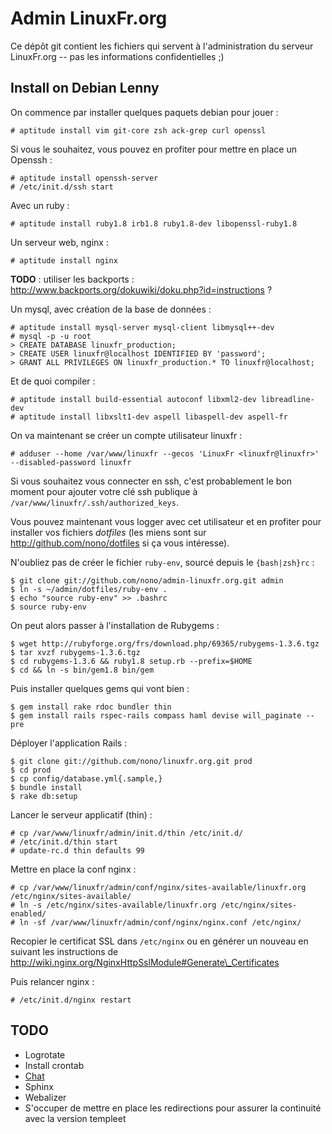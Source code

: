Admin LinuxFr.org
=================

Ce dépôt git contient les fichiers qui servent à l'administration
du serveur LinuxFr.org -- pas les informations confidentielles ;)


Install on Debian Lenny
-----------------------

On commence par installer quelques paquets debian pour jouer :

    # aptitude install vim git-core zsh ack-grep curl openssl

Si vous le souhaitez, vous pouvez en profiter pour mettre en place un Openssh :

    # aptitude install openssh-server
    # /etc/init.d/ssh start

Avec un ruby :

    # aptitude install ruby1.8 irb1.8 ruby1.8-dev libopenssl-ruby1.8

Un serveur web, nginx :

    # aptitude install nginx

**TODO** : utiliser les backports : http://www.backports.org/dokuwiki/doku.php?id=instructions ?

Un mysql, avec création de la base de données :

    # aptitude install mysql-server mysql-client libmysql++-dev
    # mysql -p -u root
    > CREATE DATABASE linuxfr_production;
    > CREATE USER linuxfr@localhost IDENTIFIED BY 'password';
    > GRANT ALL PRIVILEGES ON linuxfr_production.* TO linuxfr@localhost;

Et de quoi compiler :

    # aptitude install build-essential autoconf libxml2-dev libreadline-dev
    # aptitude install libxslt1-dev aspell libaspell-dev aspell-fr

On va maintenant se créer un compte utilisateur linuxfr :

    # adduser --home /var/www/linuxfr --gecos 'LinuxFr <linuxfr@linuxfr>' --disabled-password linuxfr

Si vous souhaitez vous connecter en ssh, c'est probablement le bon moment pour
ajouter votre clé ssh publique à `/var/www/linuxfr/.ssh/authorized_keys`.

Vous pouvez maintenant vous logger avec cet utilisateur et en profiter pour
installer vos fichiers _dotfiles_ (les miens sont sur
http://github.com/nono/dotfiles si ça vous intéresse).

N'oubliez pas de créer le fichier `ruby-env`, sourcé depuis le
`{bash|zsh}rc` :

    $ git clone git://github.com/nono/admin-linuxfr.org.git admin
    $ ln -s ~/admin/dotfiles/ruby-env .
    $ echo "source ruby-env" >> .bashrc
    $ source ruby-env

On peut alors passer à l'installation de Rubygems :

    $ wget http://rubyforge.org/frs/download.php/69365/rubygems-1.3.6.tgz
    $ tar xvzf rubygems-1.3.6.tgz
    $ cd rubygems-1.3.6 && ruby1.8 setup.rb --prefix=$HOME
    $ cd && ln -s bin/gem1.8 bin/gem

Puis installer quelques gems qui vont bien :

    $ gem install rake rdoc bundler thin
    $ gem install rails rspec-rails compass haml devise will_paginate --pre

Déployer l'application Rails :

    $ git clone git://github.com/nono/linuxfr.org.git prod
    $ cd prod
    $ cp config/database.yml{.sample,}
    $ bundle install
    $ rake db:setup

Lancer le serveur applicatif (thin) :

    # cp /var/www/linuxfr/admin/init.d/thin /etc/init.d/
    # /etc/init.d/thin start
    # update-rc.d thin defaults 99

Mettre en place la conf nginx :

    # cp /var/www/linuxfr/admin/conf/nginx/sites-available/linuxfr.org /etc/nginx/sites-available/
    # ln -s /etc/nginx/sites-available/linuxfr.org /etc/nginx/sites-enabled/
    # ln -sf /var/www/linuxfr/admin/conf/nginx/nginx.conf /etc/nginx/

Recopier le certificat SSL dans `/etc/nginx` ou en générer un nouveau
en suivant les instructions de
http://wiki.nginx.org/NginxHttpSslModule#Generate\_Certificates

Puis relancer nginx :

    # /etc/init.d/nginx restart


TODO
----

 * Logrotate
 * Install crontab
 * [Chat](http://github.com/nono/chat-linuxfr.org)
 * Sphinx
 * Webalizer
 * S'occuper de mettre en place les redirections pour assurer la continuité avec la version templeet

